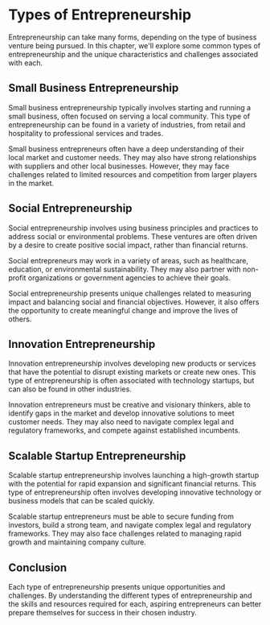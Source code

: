 Types of Entrepreneurship
====================================================================

Entrepreneurship can take many forms, depending on the type of business venture being pursued. In this chapter, we'll explore some common types of entrepreneurship and the unique characteristics and challenges associated with each.

Small Business Entrepreneurship
-------------------------------

Small business entrepreneurship typically involves starting and running a small business, often focused on serving a local community. This type of entrepreneurship can be found in a variety of industries, from retail and hospitality to professional services and trades.

Small business entrepreneurs often have a deep understanding of their local market and customer needs. They may also have strong relationships with suppliers and other local businesses. However, they may face challenges related to limited resources and competition from larger players in the market.

Social Entrepreneurship
-----------------------

Social entrepreneurship involves using business principles and practices to address social or environmental problems. These ventures are often driven by a desire to create positive social impact, rather than financial returns.

Social entrepreneurs may work in a variety of areas, such as healthcare, education, or environmental sustainability. They may also partner with non-profit organizations or government agencies to achieve their goals.

Social entrepreneurship presents unique challenges related to measuring impact and balancing social and financial objectives. However, it also offers the opportunity to create meaningful change and improve the lives of others.

Innovation Entrepreneurship
---------------------------

Innovation entrepreneurship involves developing new products or services that have the potential to disrupt existing markets or create new ones. This type of entrepreneurship is often associated with technology startups, but can also be found in other industries.

Innovation entrepreneurs must be creative and visionary thinkers, able to identify gaps in the market and develop innovative solutions to meet customer needs. They may also need to navigate complex legal and regulatory frameworks, and compete against established incumbents.

Scalable Startup Entrepreneurship
---------------------------------

Scalable startup entrepreneurship involves launching a high-growth startup with the potential for rapid expansion and significant financial returns. This type of entrepreneurship often involves developing innovative technology or business models that can be scaled quickly.

Scalable startup entrepreneurs must be able to secure funding from investors, build a strong team, and navigate complex legal and regulatory frameworks. They may also face challenges related to managing rapid growth and maintaining company culture.

Conclusion
----------

Each type of entrepreneurship presents unique opportunities and challenges. By understanding the different types of entrepreneurship and the skills and resources required for each, aspiring entrepreneurs can better prepare themselves for success in their chosen industry.
